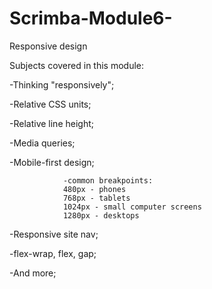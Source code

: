 # Scrimba-Module6-
Responsive design

Subjects covered in this module:

-Thinking "responsively";

-Relative CSS units;

-Relative line height;

-Media queries;

-Mobile-first design;

                -common breakpoints: 
                480px - phones
                768px - tablets
                1024px - small computer screens
                1280px - desktops

-Responsive site nav;

-flex-wrap, flex, gap;

-And more;